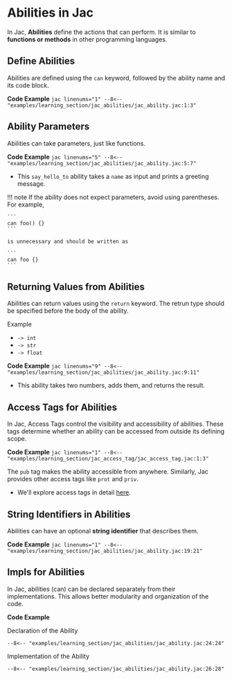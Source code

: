 # Abilities in Jac

In Jac, **Abilities** define the actions that can perform. It is similar to **functions or methods** in other programming languages.

## Define Abilities

Abilities are defined using the `can` keyword, followed by the ability name and its code block.

**Code Example**
    ```jac linenums="1"
    --8<-- "examples/learning_section/jac_abilities/jac_ability.jac:1:3"
    ```

## Ability Parameters

Abilities can take parameters, just like functions.

**Code Example**
    ```jac linenums="5"
    --8<-- "examples/learning_section/jac_abilities/jac_ability.jac:5:7"
    ```

* This `say_hello_to` ability takes a `name` as input and prints a greeting message.


!!! note
    If the ability does not expect parameters, avoid using parentheses. For example,

    ```
    can foo() {}
    ```

    is unnecessary and should be written as

    ```
    can foo {}
    ```

## Returning Values from Abilities

Abilities can return values using the `return` keyword. The retrun type should be specified before the body of the ability.

Example

- `-> int`
- `-> str`
- `-> float`

**Code Example**
    ```jac linenums="9"
    --8<-- "examples/learning_section/jac_abilities/jac_ability.jac:9:11"
    ```

* This ability takes two numbers, adds them, and returns the result.



## Access Tags for Abilities

In Jac, Access Tags control the visibility and accessibility of abilities. These tags determine whether an ability can be accessed from outside its defining scope.

**Code Example**
    ```jac linenums="1"
    --8<-- "examples/learning_section/jac_access_tag/jac_access_tag.jac:1:3"
    ```

The `pub` tag makes the ability accessible from anywhere. Similarly, Jac provides other access tags like `prot` and `priv`.

- We'll explore access tags in detail [here](./access_tags.md).


## String Identifiers in Abilities

Abilities can have an optional **string identifier** that describes them.

**Code Example**
    ```jac linenums="1"
    --8<-- "examples/learning_section/jac_abilities/jac_ability.jac:19:21"
    ```


## Impls for Abilities

In Jac, abilities (can) can be declared separately from their implementations. This allows better modularity and organization of the code.

**Code Example**

Declaration of the Ability
```jac linenums="1"
--8<-- "examples/learning_section/jac_abilities/jac_ability.jac:24:24"
```

Implementation of the Ability

```jac linenums="2"
--8<-- "examples/learning_section/jac_abilities/jac_ability.jac:26:28"
```